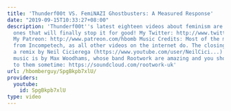 ```yaml
---
title: 'Thunderf00t VS. FemiNAZI Ghostbusters: A Measured Response'
date: "2019-09-15T10:33:27+08:00"
description: 'Thunderf00t''s latest eighteen videos about feminism are surely the
  ones that will finally stop it for good! My Twitter: http://www.twitter.com/hbomberguy
  My Patreon: http://www.patreon.com/hbomb Music Credits: Most of the music comes
  from Incompetech, as all other videos on the internet do. The closing song is ''Bustin'',
  a remix by Neil Cicierega (https://www.youtube.com/user/NeilCici...) Intro and outro
  music is by Max Woodhams, whose band Rootwork are amazing and you should listen
  to them sometime: https://soundcloud.com/rootwork-uk'
url: /hbomberguy/SpgBkpb7xlU/
providers:
  youtube:
    id: SpgBkpb7xlU
type: video
---
```

